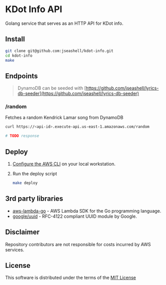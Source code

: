 # KDot Info API

Golang service that serves as an HTTP API for KDot info.

## Install

```sh
git clone git@github.com:jseashell/kdot-info.git
cd kdot-info
make
```

## Endpoints

> DynamoDB can be seeded with [https://github.com/jseashell/lyrics-db-seeder](https://github.com/jseashell/lyrics-db-seeder)

### /random

Fetches a random Kendrick Lamar song from DynamoDB

```sh
curl https://<api-id>.execute-api.us-east-1.amazonaws.com/random

# TODO response
```

## Deploy

1. [Configure the AWS CLI](https://docs.aws.amazon.com/cli/latest/userguide/cli-chap-configure.html) on your local workstation.
1. Run the deploy script

    ```sh
    make deploy
    ```

## 3rd party libraries

- [aws-lambda-go](https://github.com/aws/aws-lambda-go) - AWS Lambda SDK for the Go programming language.
- [google/uuid](https://github.com/google/uuid) -  RFC-4122 compliant UUID module by Google.

## Disclaimer

Repository contributors are not responsible for costs incurred by AWS services.

## License

This software is distributed under the terms of the [MIT License](/LICENSE)